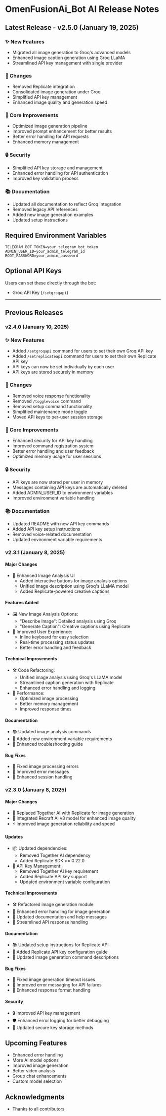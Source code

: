 # OmenFusionAi_Bot AI Release Notes

## Latest Release - v2.5.0 (January 19, 2025)

### ✨ New Features
- Migrated all image generation to Groq's advanced models
- Enhanced image caption generation using Groq LLaMA
- Streamlined API key management with single provider

### 🔄 Changes
- Removed Replicate integration
- Consolidated image generation under Groq
- Simplified API key management
- Enhanced image quality and generation speed

### 🔧 Core Improvements
- Optimized image generation pipeline
- Improved prompt enhancement for better results
- Better error handling for API requests
- Enhanced memory management

### 🔒 Security
- Simplified API key storage and management
- Enhanced error handling for API authentication
- Improved key validation process

### 📚 Documentation
- Updated all documentation to reflect Groq integration
- Removed legacy API references
- Added new image generation examples
- Updated setup instructions

## Required Environment Variables
```env
TELEGRAM_BOT_TOKEN=your_telegram_bot_token
ADMIN_USER_ID=your_admin_telegram_id
ROOT_PASSWORD=your_admin_password
```

## Optional API Keys
Users can set these directly through the bot:
- Groq API Key (`/setgroqapi`)

---

## Previous Releases

### v2.4.0 (January 10, 2025)

### ✨ New Features
- Added `/setgroqapi` command for users to set their own Groq API key
- Added `/setreplicateapi` command for users to set their own Replicate API key
- API keys can now be set individually by each user
- API keys are stored securely in memory

### 🔄 Changes
- Removed voice response functionality
- Removed `/togglevoice` command
- Removed setup command functionality
- Simplified maintenance mode toggle
- Moved API keys to per-user session storage

### 🔧 Core Improvements
- Enhanced security for API key handling
- Improved command registration system
- Better error handling and user feedback
- Optimized memory usage for user sessions

### 🔒 Security
- API keys are now stored per user in memory
- Messages containing API keys are automatically deleted
- Added ADMIN_USER_ID to environment variables
- Improved environment variable handling

### 📚 Documentation
- Updated README with new API key commands
- Added API key setup instructions
- Removed voice-related documentation
- Updated environment variable requirements

### v2.3.1 (January 8, 2025)

#### Major Changes
- 🔄 Enhanced Image Analysis UI
  - Added interactive buttons for image analysis options
  - Unified image description using Groq's LLaMA model
  - Added Replicate-powered creative captions

#### Features Added
- 🖼️ New Image Analysis Options:
  - "Describe Image": Detailed analysis using Groq
  - "Generate Caption": Creative captions using Replicate
- 🎨 Improved User Experience:
  - Inline keyboard for easy selection
  - Real-time processing status updates
  - Better error handling and feedback

#### Technical Improvements
- 🛠️ Code Refactoring:
  - Unified image analysis using Groq's LLaMA model
  - Streamlined caption generation with Replicate
  - Enhanced error handling and logging
- 🔧 Performance:
  - Optimized image processing
  - Better memory management
  - Improved response times

#### Documentation
- 📚 Updated image analysis commands
- 🔑 Added new environment variable requirements
- 📝 Enhanced troubleshooting guide

#### Bug Fixes
- 🐛 Fixed image processing errors
- 🔧 Improved error messages
- 🔄 Enhanced session handling

### v2.3.0 (January 8, 2025)

#### Major Changes
- 🔄 Replaced Together AI with Replicate for image generation
- 🎨 Integrated Recraft AI v3 model for enhanced image quality
- ⚡ Improved image generation reliability and speed

#### Updates
- 📦 Updated dependencies:
  - Removed Together AI dependency
  - Added Replicate SDK >= 0.22.0
- 🔑 API Key Management:
  - Removed Together AI key requirement
  - Added Replicate API key support
  - Updated environment variable configuration

#### Technical Improvements
- 🛠️ Refactored image generation module
- 🔧 Enhanced error handling for image generation
- 📝 Updated documentation and help messages
- 🔄 Streamlined API response handling

#### Documentation
- 📚 Updated setup instructions for Replicate API
- 🔑 Added Replicate API key configuration guide
- 🎨 Updated image generation command descriptions

#### Bug Fixes
- 🐛 Fixed image generation timeout issues
- 🔧 Improved error messaging for API failures
- 🔄 Enhanced response format handling

#### Security
- 🔒 Improved API key management
- 🛡️ Enhanced error logging for better debugging
- 🔐 Updated secure key storage methods


## Upcoming Features
- Enhanced error handling
- More AI model options
- Improved image generation
- Better video analysis
- Group chat enhancements
- Custom model selection

## Acknowledgments
- Thanks to all contributors
